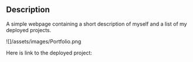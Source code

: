 # <Porfolio for Devon Richard Ross>

## Description
A simple webpage containing a short description of myself and a list of my deployed projects. 

![]/assets/images/Portfolio.png

Here is link to the deployed project:
